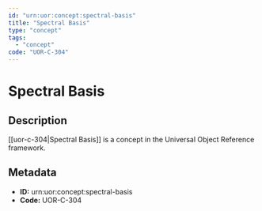```yaml
---
id: "urn:uor:concept:spectral-basis"
title: "Spectral Basis"
type: "concept"
tags:
  - "concept"
code: "UOR-C-304"
---
```


# Spectral Basis

## Description

[[uor-c-304|Spectral Basis]] is a concept in the Universal Object Reference framework.

## Metadata

- **ID:** urn:uor:concept:spectral-basis
- **Code:** UOR-C-304
